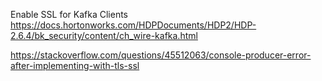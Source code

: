 
Enable SSL for Kafka Clients
https://docs.hortonworks.com/HDPDocuments/HDP2/HDP-2.6.4/bk_security/content/ch_wire-kafka.html

https://stackoverflow.com/questions/45512063/console-producer-error-after-implementing-with-tls-ssl
